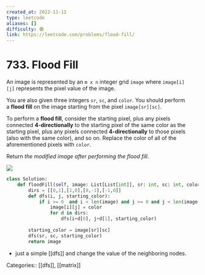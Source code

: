 ```yaml
---
created_at: 2022-11-12
type: leetcode
aliases: []
difficulty: 🟢
link: https://leetcode.com/problems/flood-fill/
---
```


# 733. Flood Fill

An image is represented by an `m x n` integer grid `image` where `image[i][j]` represents the pixel value of the image.

You are also given three integers `sr`, `sc`, and `color`. You should perform a **flood fill** on the image starting from the pixel `image[sr][sc]`.

To perform a **flood fill**, consider the starting pixel, plus any pixels connected **4-directionally** to the starting pixel of the same color as the starting pixel, plus any pixels connected **4-directionally** to those pixels (also with the same color), and so on. Replace the color of all of the aforementioned pixels with `color`.

Return _the modified image after performing the flood fill_.

![](https://assets.leetcode.com/uploads/2021/06/01/flood1-grid.jpg)

```python
class Solution:
    def floodFill(self, image: List[List[int]], sr: int, sc: int, color: int) -> List[List[int]]:
        dirs = [[0,1],[1,0],[0,-1],[-1,0]]
        def dfs(i, j, starting_color):
            if i >= 0  and i < len(image) and j >= 0 and j < len(image[0]) and image[i][j] == starting_color and image[i][j] != color:
                image[i][j] = color
                for d in dirs:
                    dfs(i+d[0], j+d[1], starting_color)
        
        starting_color = image[sr][sc]
        dfs(sr, sc, starting_color)
        return image
```

- just a simple [[dfs]] and change the value of the neighboring nodes.

Categories:: [[dfs]], [[matrix]]
